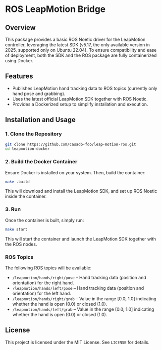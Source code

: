 # ROS LeapMotion Bridge

## Overview
This package provides a basic ROS Noetic driver for the LeapMotion controller, leveraging the latest SDK (v5.17, the only available version in 2025, supported only on Ubuntu 22.04). To ensure compatibility and ease of deployment, both the SDK and the ROS package are fully containerized using Docker.

## Features
- Publishes LeapMotion hand tracking data to ROS topics (currently only hand pose and grabbing).
- Uses the latest official LeapMotion SDK together with ROS Noetic.
- Provides a Dockerized setup to simplify installation and execution.


## Installation and Usage
### 1. Clone the Repository
```bash
git clone https://github.com/casado-fdo/leap-motion-ros.git
cd leapmotion-docker
```

### 2. Build the Docker Container
Ensure Docker is installed on your system. Then, build the container:
```bash
make .build
```
This will download and install the LeapMotion SDK, and set up ROS Noetic inside the container.

### 3. Run
Once the container is built, simply run:
```bash
make start
```
This will start the container and launch the LeapMotion SDK together with the ROS nodes.

### ROS Topics
The following ROS topics will be available:
- `/leapmotion/hands/right/pose` – Hand tracking data (position and orientation) for the right hand.
- `/leapmotion/hands/left/pose` – Hand tracking data (position and orientation) for the left hand.
- `/leapmotion/hands/right/grab` – Value in the range [0.0, 1.0] indicating whether the hand is open (0.0) or closed (1.0).
- `/leapmotion/hands/left/grab` – Value in the range [0.0, 1.0] indicating whether the hand is open (0.0) or closed (1.0).

## License
This project is licensed under the MIT License. See `LICENSE` for details.